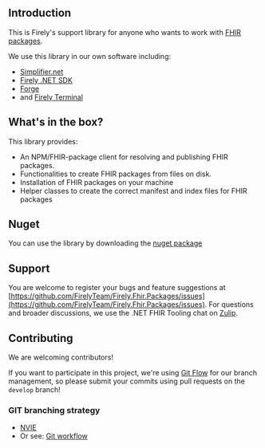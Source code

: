 ## Introduction ##
This is Firely's support library for anyone who wants to work with [FHIR packages][packages-wiki].

We use this library in our own software including:
- [Simplifier.net][simplifier]
- [Firely .NET SDK][sdk]
- [Forge][forge] 
- and [Firely Terminal][terminal] 


## What's in the box?
This library provides:
* An NPM/FHIR-package client for resolving and publishing FHIR packages.
* Functionalities to create FHIR packages from files on disk.
* Installation of FHIR packages on your machine
* Helper classes to create the correct manifest and index files for FHIR packages

## Nuget
You can use the library by downloading the [nuget package][nuget]

## Support 
You are welcome to register your bugs and feature suggestions at [https://github.com/FirelyTeam/Firely.Fhir.Packages/issues](https://github.com/FirelyTeam/Firely.Fhir.Packages/issues). 
For questions and broader discussions, we use the .NET FHIR Tooling chat on [Zulip][zulip].

## Contributing ##
We are welcoming contributors!

If you want to participate in this project, we're using [Git Flow][nvie] for our branch management, so please submit your commits using pull requests on the `develop` branch! 

### GIT branching strategy 
- [NVIE](http://nvie.com/posts/a-successful-git-branching-model/)
- Or see: [Git workflow](https://www.atlassian.com/git/workflows#!workflow-gitflow)

[packages-wiki]: https://confluence.hl7.org/display/FHIR/NPM+Package+Specification
[simplifier]: http://simplifier.net
[sdk]: http://github.com/firelyteam/firely-net-sdk
[terminal]: https://fire.ly/products/firely-terminal/
[forge]: https://fire.ly/products/forge/
[zulip]: https://chat.fhir.org/#narrow/stream/179239-tooling
[nuget]: https://www.nuget.org/packages/Firely.Fhir.Packages
[nvie]: http://nvie.com/posts/a-successful-git-branching-model/